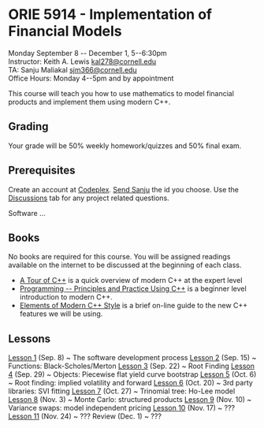 # ORIE 5914 - Implementation of Financial Models
Monday September 8 -- December 1, 5--6:30pm  
Instructor: Keith A. Lewis <kal278@cornell.edu>  
TA: Sanju Maliakal <sjm366@cornell.edu>  
Office Hours: Monday 4--5pm and by appointment  


This course will teach you how to use mathematics to model financial
products and implement them using modern C++.

## Grading
Your grade will be 50% weekly homework/quizzes and 50% final exam.

## Prerequisites
Create an account at [Codeplex](https://codeplex.com).
[Send Sanju](mailto:sjm366@cornell.edu?subject=Codeplex%20branch&body=My%20codeplex%20branch%20name%20is:)
the id you choose.
Use the [Discussions](http://libfms.codeplex.com/discussions) tab
for any project related questions.

Software ...

## Books
No books are required for this course. You will be assigned readings
available on the internet to be discussed at the beginning of each class.

- [A Tour of C++](http://www.stroustrup.com/Tour.html)
is a quick overview of modern C++ at the expert level
- [Programming -- Principles and Practice Using C++](http://www.stroustrup.com/programming.html)
is a beginner level introduction to modern C++.
- [Elements of Modern C++ Style](http://herbsutter.com/elements-of-modern-c-style/)
is a brief on-line guide to the new C++ features we will be using.

## Lessons

[Lesson 1](lesson1.html) (Sep. 8)
  ~ The software development process
[Lesson 2](lesson2.html) (Sep. 15)
  ~ Functions: Black-Scholes/Merton
[Lesson 3](lesson3.html) (Sep. 22)
  ~ Root Finding
[Lesson 4](lesson4.html) (Sep. 29)
  ~ Objects: Piecewise flat yield curve bootstrap
[Lesson 5](lesson5.html) (Oct. 6)
  ~ Root finding: implied volatility and forward
[Lesson 6](lesson6.html) (Oct. 20)
  ~ 3rd party libraries: SVI fitting
[Lesson 7](lesson7.html) (Oct. 27)
  ~ Trinomial tree: Ho-Lee model
[Lesson 8](lesson8.html) (Nov. 3)
  ~ Monte Carlo: structured products
[Lesson 9](lesson9.html) (Nov. 10)
  ~ Variance swaps: model independent pricing
[Lesson 10](lesson10.html) (Nov. 17)
  ~ ???
[Lesson 11](lesson10.html) (Nov. 24)
  ~ ???
Review (Dec. 1)
  ~ ???
  
<!--|
  Mon Sep 8	 	5:00pm – 6:30pm	ORIE 5914: Implementation of Financial Models  

  Mon Sep 15	 	5:00pm – 6:30pm	ORIE 5914: Implementation of Financial Models  

  Mon Sep 22	 	5:00pm – 6:30pm	ORIE 5914: Implementation of Financial Models  

  Mon Sep 29	 	5:00pm – 6:30pm	ORIE 5914: Implementation of Financial Models  

  Mon Oct 6	 	5:00pm – 6:30pm	ORIE 5914: Implementation of Financial Models  

  Mon Oct 20	 	5:00pm – 6:30pm	ORIE 5914: Implementation of Financial Models  

  Mon Oct 27	 	5:00pm – 6:30pm	ORIE 5914: Implementation of Financial Models  

  Mon Nov 3	 	5:00pm – 6:30pm	ORIE 5914: Implementation of Financial Models  

  Mon Nov 10	 	5:00pm – 6:30pm	ORIE 5914: Implementation of Financial Models  

  Mon Nov 17	 	5:00pm – 6:30pm	ORIE 5914: Implementation of Financial Models  

  Mon Nov 24	 	5:00pm – 6:30pm	ORIE 5914: Implementation of Financial Models  

  Mon Dec 1	 	5:00pm – 6:30pm	ORIE 5914: Implementation of Financial Models  
|-->
